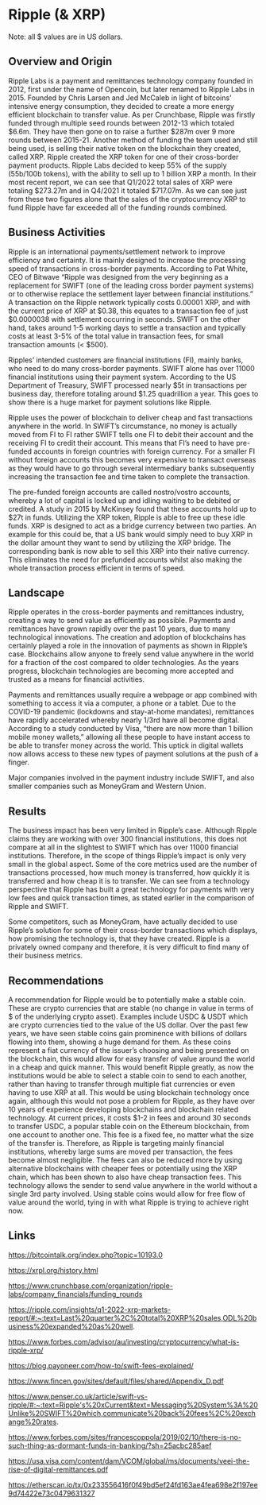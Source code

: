 # Ripple (& XRP)

Note: all $ values are in US dollars.

## Overview and Origin

Ripple Labs is a payment and remittances technology company founded in 2012, first under the name of Opencoin, but later renamed to Ripple Labs in 2015. Founded by Chris Larsen and Jed McCaleb in light of bitcoins’ intensive energy consumption, they decided to create a more energy efficient blockchain to transfer value. As per Crunchbase, Ripple was firstly funded through multiple seed rounds between 2012-13 which totaled $6.6m. They have then gone on to raise a further $287m over 9 more rounds between 2015-21. Another method of funding the team used and still being used, is selling their native token on the blockchain they created, called XRP. Ripple created the XRP token for one of their cross-border payment products. Ripple Labs decided to keep 55% of the supply (55b/100b tokens), with the ability to sell up to 1 billion XRP a month. In their most recent report, we can see that Q1/2022 total sales of XRP were totaling $273.27m and in Q4/2021 it totaled $717.07m. As we can see just from these two figures alone that the sales of the cryptocurrency XRP to fund Ripple have far exceeded all of the funding rounds combined.


## Business Activities

Ripple is an international payments/settlement network to improve efficiency and certainty. It is mainly designed to increase the processing speed of transactions in cross-border payments. According to Pat White, CEO of Bitwave “Ripple was designed from the very beginning as a replacement for SWIFT (one of the leading cross border payment systems) or to otherwise replace the settlement layer between financial institutions.” A transaction on the Ripple network typically costs 0.00001 XRP, and with the current price of XRP at $0.38, this equates to a transaction fee of just $0.0000038 with settlement occurring in seconds. SWIFT on the other hand, takes around 1-5 working days to settle a transaction and typically costs at least 3-5% of the total value in transaction fees, for small transaction amounts (< $500).

Ripples’ intended customers are financial institutions (FI), mainly banks, who need to do many cross-border payments. SWIFT alone has over 11000 financial institutions using their payment system. According to the US Department of Treasury, SWIFT processed nearly $5t in transactions per business day, therefore totaling around $1.25 quadrillion a year. This goes to show there is a huge market for payment solutions like Ripple.

Ripple uses the power of blockchain to deliver cheap and fast transactions anywhere in the world.
In SWIFT’s circumstance, no money is actually moved from FI to FI rather SWIFT tells one FI to debit their account and the receiving FI to credit their account. This means that FI’s need to have pre-funded accounts in foreign countries with foreign currency. For a smaller FI without foreign accounts this becomes very expensive to transact overseas as they would have to go through several intermediary banks subsequently increasing the transaction fee and time taken to complete the transaction.

The pre-funded foreign accounts are called nostro/vostro accounts, whereby a lot of capital is locked up and idling waiting to be debited or credited. A study in 2015 by McKinsey found that these accounts hold up to $27t in funds. Utilizing the XRP token, Ripple is able to free up these idle funds. XRP is designed to act as a bridge currency between two parties. An example for this could be, that a US bank would simply need to buy XRP in the dollar amount they want to send by utilizing the XRP bridge. The corresponding bank is now able to sell this XRP into their native currency. This eliminates the need for prefunded accounts whilst also making the whole transaction process efficient in terms of speed.



## Landscape


Ripple operates in the cross-border payments and remittances industry, creating a way to send value as efficiently as possible. Payments and remittances have grown rapidly over the past 10 years, due to many technological innovations. The creation and adoption of blockchains has certainly played a role in the innovation of payments as shown in Ripple’s case. Blockchains allow anyone to freely send value anywhere in the world for a fraction of the cost compared to older technologies. As the years progress, blockchain technologies are becoming more accepted and trusted as a means for financial activities. 

Payments and remittances usually require a webpage or app combined with something to access it via a computer, a phone or a tablet. Due to the COVID-19 pandemic (lockdowns and stay-at-home mandates), remittances have rapidly accelerated whereby nearly 1/3rd have all become digital. According to a study conducted by Visa, “there are now more than 1 billion mobile money wallets,” allowing all these people to have instant access to be able to transfer money across the world. This uptick in digital wallets now allows access to these new types of payment solutions at the push of a finger. 

Major companies involved in the payment industry include SWIFT, and also smaller companies such as MoneyGram and Western Union. 


## Results


The business impact has been very limited in Ripple’s case. Although Ripple claims they are working with over 300 financial institutions, this does not compare at all in the slightest to SWIFT which has over 11000 financial institutions. Therefore, in the scope of things Ripple’s impact is only very small in the global aspect. Some of the core metrics used are the number of transactions processed, how much money is transferred, how quickly it is transferred and how cheap it is to transfer. We can see from a technology perspective that Ripple has built a great technology for payments with very low fees and quick transaction times, as stated earlier in the comparison of Ripple and SWIFT.

Some competitors, such as MoneyGram, have actually decided to use Ripple’s solution for some of their cross-border transactions which displays, how promising the technology is, that they have created. Ripple is a privately owned company and therefore, it is very difficult to find many of their business metrics.







## Recommendations


A recommendation for Ripple would be to potentially make a stable coin. These are crypto currencies that are stable (no change in value in terms of $ of the underlying crypto asset). Examples include USDC & USDT which are crypto currencies tied to the value of the US dollar. Over the past few years, we have seen stable coins gain prominence with billions of dollars flowing into them, showing a huge demand for them. As these coins represent a fiat currency of the issuer’s choosing and being presented on the blockchain, this would allow for easy transfer of value around the world in a cheap and quick manner. This would benefit Ripple greatly, as now the institutions would be able to select a stable coin to send to each another, rather than having to transfer through multiple fiat currencies or even having to use XRP at all. This would be using blockchain technology once again, although this would not pose a problem for Ripple, as they have over 10 years of experience developing blockchains and blockchain related technology. At current prices, it costs $1-2 in fees and around 30 seconds to transfer USDC, a popular stable coin on the Ethereum blockchain, from one account to another one. This fee is a fixed fee, no matter what the size of the transfer is. Therefore, as Ripple is targeting mainly financial institutions, whereby large sums are moved per transaction, the fees become almost negligible. The fees can also be reduced more by using alternative blockchains with cheaper fees or potentially using the XRP chain, which has been shown to also have cheap transaction fees. This technology allows the sender to send value anywhere in the world without a single 3rd party involved. Using stable coins would allow for free flow of value around the world, tying in with what Ripple is trying to achieve right now.


## Links

https://bitcointalk.org/index.php?topic=10193.0 

https://xrpl.org/history.html 

https://www.crunchbase.com/organization/ripple-labs/company_financials/funding_rounds

https://ripple.com/insights/q1-2022-xrp-markets-report/#:~:text=Last%20quarter%2C%20total%20XRP%20sales,ODL%20business%20expanded%20as%20well. 

https://www.forbes.com/advisor/au/investing/cryptocurrency/what-is-ripple-xrp/ 

https://blog.payoneer.com/how-to/swift-fees-explained/ 	

https://www.fincen.gov/sites/default/files/shared/Appendix_D.pdf 

https://www.penser.co.uk/article/swift-vs-ripple/#:~:text=Ripple's%20xCurrent&text=Messaging%20System%3A%20Unlike%20SWIFT%20which,communicate%20back%20fees%2C%20exchange%20rates. 

https://www.forbes.com/sites/francescoppola/2019/02/10/there-is-no-such-thing-as-dormant-funds-in-banking/?sh=25acbc285aef 

https://usa.visa.com/content/dam/VCOM/global/ms/documents/veei-the-rise-of-digital-remittances.pdf 

https://etherscan.io/tx/0x233556416f0f49bd5ef24fd163ae4fea698e2f197ee9d74422e73c0479631327 



